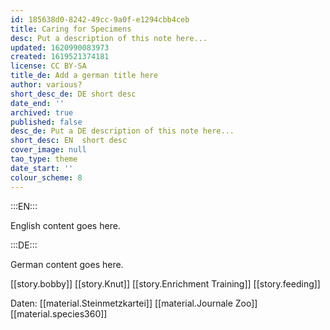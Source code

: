 ```yaml
---
id: 185638d0-8242-49cc-9a0f-e1294cbb4ceb
title: Caring for Specimens
desc: Put a description of this note here...
updated: 1620990083973
created: 1619521374181
license: CC BY-SA
title_de: Add a german title here
author: various?
short_desc_de: DE short desc
date_end: ''
archived: true
published: false
desc_de: Put a DE description of this note here...
short_desc: EN  short desc
cover_image: null
tao_type: theme
date_start: ''
colour_scheme: 8
---
```


:::EN:::

English content goes here.

:::DE:::

German content goes here.

[[story.bobby]]
[[story.Knut]]
[[story.Enrichment Training]]
[[story.feeding]]

Daten:
[[material.Steinmetzkartei]]
[[material.Journale Zoo]]
[[material.species360]]
